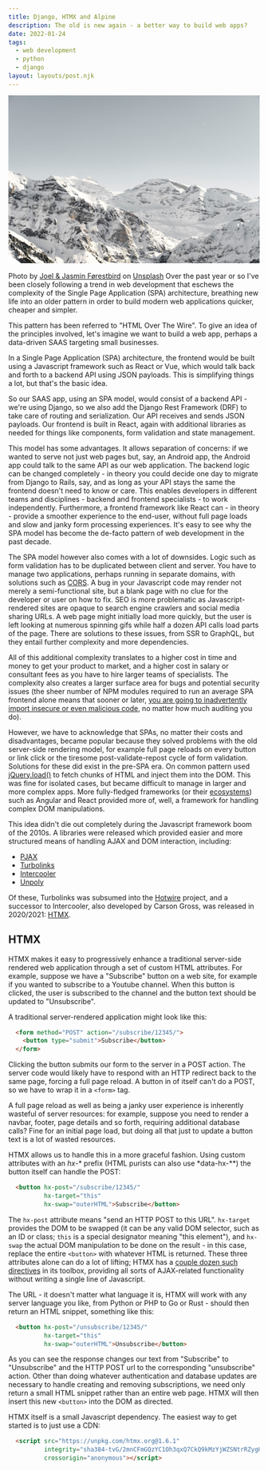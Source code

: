 ```yaml
---
title: Django, HTMX and Alpine
description: The old is new again - a better way to build web apps?
date: 2022-01-24
tags:
  - web development
  - python
  - django
layout: layouts/post.njk
---
```


![The Winter Panorama, Champéry, Switzerland](/img/joel-jasmin-forestbird-Zi9yS95gDUQ-unsplash.jpg)

Photo by [Joel & Jasmin Førestbird](https://unsplash.com/@theforestbirds?utm_source=unsplash&utm_medium=referral&utm_content=creditCopyText) on [Unsplash](https://unsplash.com/s/photos/alps?utm_source=unsplash&utm_medium=referral&utm_content=creditCopyText)
Over the past year or so I've been closely following a trend in web development that eschews the complexity of the Single Page Application (SPA) architecture, breathing new life into an older pattern in order to build modern web applications quicker, cheaper and simpler.

This pattern has been referred to "HTML Over The Wire". To give an idea of the principles involved, let's imagine we want to build a web app, perhaps a data-driven SAAS targeting small businesses.

In a Single Page Application (SPA) architecture, the frontend would be built using a Javascript framework such as React or Vue, which would talk back and forth to a backend API using JSON payloads. This is simplifying things a lot, but that's the basic idea.

So our SAAS app, using an SPA model, would consist of a backend API - we're using Django, so we also add the Django Rest Framework (DRF) to take care of routing and serialization. Our API receives and sends JSON payloads. Our frontend is built in React, again with additional libraries as needed for things like components, form validation and state management.

This model has some advantages. It allows separation of concerns: if we wanted to serve not just web pages but, say, an Android app, the Android app could talk to the same API as our web application. The backend logic can be changed completely - in theory you could decide one day to migrate from Django to Rails, say, and as long as your API stays the same the frontend doesn't need to know or care. This enables developers in different teams and disciplines - backend and frontend specialists - to work independently. Furthermore, a frontend framework like React can - in theory - provide a smoother experience to the end-user, without full page loads and slow and janky form processing experiences. It's easy to see why the SPA model has become the de-facto pattern of web development in the past decade.

The SPA model however also comes with a lot of downsides. Logic such as form validation has to be duplicated between client and server. You have to manage two applications, perhaps running in separate domains, with solutions such as [CORS](https://developer.mozilla.org/en-US/docs/Web/HTTP/CORS). A bug in your Javascript code may render not merely a semi-functional site, but a blank page with no clue for the developer or user on how to fix. SEO is more problematic as Javascript-rendered sites are opaque to search engine crawlers and social media sharing URLs. A web page might initially load more quickly, but the user is left looking at numerous spinning gifs while half a dozen API calls load parts of the page. There are solutions to these issues, from SSR to GraphQL, but they entail further complexity and more dependencies.

All of this additional complexity translates to a higher cost in time and money to get your product to market, and a higher cost in salary or consultant fees as you have to hire larger teams of specialists. The complexity also creates a larger surface area for bugs and potential security issues (the sheer number of NPM modules required to run an average SPA frontend alone means that sooner or later, [you are going to inadvertently import insecure or even malicious code](https://arstechnica.com/information-technology/2021/09/npm-package-with-3-million-weekly-downloads-had-a-severe-vulnerability/), no matter how much auditing you do).

However, we have to acknowledge that SPAs, no matter their costs and disadvantages, became popular because they solved problems with the old server-side rendering model, for example full page reloads on every button or link click or the tiresome post-validate-repost cycle of form validation. Solutions for these did exist in the pre-SPA era. On common pattern used [jQuery.load()](https://api.jquery.com/load/) to fetch chunks of HTML and inject them into the DOM. This was fine for isolated cases, but became difficult to manage in larger and more complex apps. More fully-fledged frameworks (or their [ecosystems](ecosystems)) such as Angular and React provided more of, well, a framework for handling complex DOM manipulations.


This idea didn't die out completely during the Javascript framework boom of the 2010s. A libraries were released which provided easier and more structured means of handling AJAX and DOM interaction, including:

* [PJAX](https://github.com/defunkt/jquery-pjax)
* [Turbolinks](https://github.com/turbolinks/turbolinks)
* [Intercooler](https://github.com/bigskysoftware/intercooler-js)
* [Unpoly](https://unpoly.com/)

Of these, Turbolinks was subsumed into the [Hotwire](https://hotwire.dev) project, and a successor to Intercooler, also developed by Carson Gross, was released in 2020/2021: [HTMX](https://htmx.org).

## HTMX

HTMX makes it easy to progressively enhance a traditional server-side rendered web application through a set of custom HTML attributes. For example, suppose we have a "Subscribe" button on a web site, for example if you wanted to subscribe to a Youtube channel. When this button is clicked,  the user is subscribed to the channel and the button text should be updated to "Unsubscribe".

A traditional server-rendered application might look like this:

``` html
  <form method="POST" action="/subscribe/12345/">
    <button type="submit">Subscribe</button>
  </form>
```

Clicking the button submits our form to the server in a POST action. The server code would likely have to respond with an HTTP redirect back to the same page, forcing a full page reload. A button in of itself can't do a POST, so we have to wrap it in a `<form>` tag.

A full page reload as well as being a janky user experience is inherently wasteful of server resources: for example, suppose you need to render a navbar, footer, page details and so forth, requiring additional database calls? Fine for an initial page load, but doing all that just to update a button text is a lot of wasted resources.

HTMX allows us to handle this in a more graceful fashion. Using custom attributes with an *hx-** prefix (HTML purists can also use *data-hx-**) the button itself can handle the POST:

```html
  <button hx-post="/subscribe/12345/"
          hx-target="this"
          hx-swap="outerHTML">Subscribe</button>
```

The `hx-post` attribute means "send an HTTP POST to this URL". `hx-target` provides the DOM to be swapped (it can be any valid DOM selector, such as an ID or class; `this` is a special designator meaning "this element"), and `hx-swap` the actual DOM manipulation to be done on the result - in this case, replace the entire `<button>` with whatever HTML is returned. These three attributes alone can do a lot of lifting; HTMX has a [couple dozen such directives](https://htmx.org/reference/) in its toolbox, providing all sorts of AJAX-related functionality without writing a single line of Javascript.

The URL - it doesn't matter what language it is, HTMX will work with any server language you like, from Python or PHP to Go or Rust - should then return an HTML snippet, something like this:

```html
  <button hx-post="/unsubscribe/12345/"
          hx-target="this"
          hx-swap="outerHTML">Unsubscribe</button>
```

As you can see the response changes our text from "Subscribe" to "Unsubscribe" and the HTTP POST url to the corresponding "unsubscribe" action. Other than doing whatever authentication and database updates are necessary to handle creating and removing subscriptions, we need only return a small HTML snippet rather than an entire web page. HTMX will then insert this new `<button>` into the DOM as directed.

HTMX itself is a small Javascript dependency. The easiest way to get started is to just use a CDN:

```html
  <script src="https://unpkg.com/htmx.org@1.6.1"
          integrity="sha384-tvG/2mnCFmGQzYC1Oh3qxQ7CkQ9kMzYjWZSNtrRZygHPDDqottzEJsqS4oUVodhW"
          crossorigin="anonymous"></script>
```
